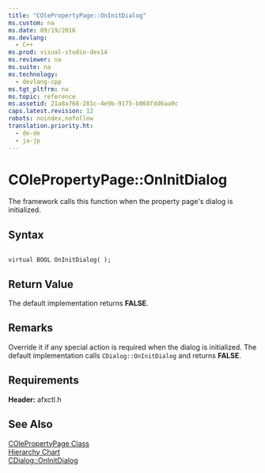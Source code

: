 ```yaml
---
title: "COlePropertyPage::OnInitDialog"
ms.custom: na
ms.date: 09/19/2016
ms.devlang: 
  - C++
ms.prod: visual-studio-dev14
ms.reviewer: na
ms.suite: na
ms.technology: 
  - devlang-cpp
ms.tgt_pltfrm: na
ms.topic: reference
ms.assetid: 21a8a768-281c-4e9b-9175-b868fdd6aa9c
caps.latest.revision: 12
robots: noindex,nofollow
translation.priority.ht: 
  - de-de
  - ja-jp
---
```

# COlePropertyPage::OnInitDialog
The framework calls this function when the property page's dialog is initialized.  
  
## Syntax  
  
```  
  
virtual BOOL OnInitDialog( );  
```  
  
## Return Value  
 The default implementation returns **FALSE**.  
  
## Remarks  
 Override it if any special action is required when the dialog is initialized. The default implementation calls `CDialog::OnInitDialog` and returns **FALSE**.  
  
## Requirements  
 **Header:** afxctl.h  
  
## See Also  
 [COlePropertyPage Class](../vs140/COlePropertyPage-Class.md)   
 [Hierarchy Chart](../vs140/Hierarchy-Chart.md)   
 [CDialog::OnInitDialog](../vs140/CDialog--OnInitDialog.md)